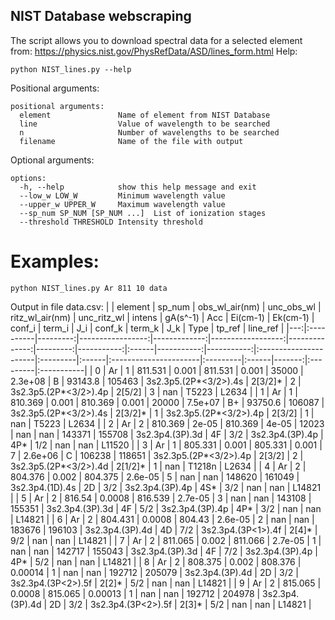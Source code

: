 ## NIST Database webscraping

The script allows you to download spectral data for a selected element from: https://physics.nist.gov/PhysRefData/ASD/lines_form.html
Help:
```
python NIST_lines.py --help
```
Positional arguments:
```
positional arguments:
  element               Name of element from NIST Database
  line                  Value of wavelength to be searched
  n                     Number of wavelengths to be searched
  filename              Name of the file with output

```
Optional arguments:
```
options:
  -h, --help            show this help message and exit
  --low_w LOW_W         Minimum wavelength value
  --upper_w UPPER_W     Maximum wavelength value
  --sp_num SP_NUM [SP_NUM ...]  List of ionization stages
  --threshold THRESHOLD Intensity threshold
```

# Examples:
```
python NIST_lines.py Ar 811 10 data 
```

Output in file data.csv: 
|    | element   |   sp_num |   obs_wl_air(nm) |   unc_obs_wl |   ritz_wl_air(nm) |   unc_ritz_wl |   intens |   gA(s^-1) | Acc   |   Ei(cm-1) |   Ek(cm-1) | conf_i                | term_i   | J_i   | conf_k                | term_k   | J_k   |   Type | tp_ref   | line_ref   |
|---:|:----------|---------:|-----------------:|-------------:|------------------:|--------------:|---------:|-----------:|:------|-----------:|-----------:|:----------------------|:---------|:------|:----------------------|:---------|:------|-------:|:---------|:-----------|
|  0 | Ar        |        1 |          811.531 |       0.001  |           811.531 |       0.001   |    35000 |    2.3e+08 | B     |    93143.8 |     105463 | 3s2.3p5.(2P*<3/2>).4s | 2[3/2]*  | 2     | 3s2.3p5.(2P*<3/2>).4p | 2[5/2]   | 3     |    nan | T5223    | L2634      |
|  1 | Ar        |        1 |          810.369 |       0.001  |           810.369 |       0.001   |    20000 |    7.5e+07 | B+    |    93750.6 |     106087 | 3s2.3p5.(2P*<3/2>).4s | 2[3/2]*  | 1     | 3s2.3p5.(2P*<3/2>).4p | 2[3/2]   | 1     |    nan | T5223    | L2634      |
|  2 | Ar        |        2 |          810.369 |       2e-05  |           810.369 |       4e-05   |    12023 |  nan       | nan   |   143371   |     155708 | 3s2.3p4.(3P).3d       | 4F       | 3/2   | 3s2.3p4.(3P).4p       | 4P*      | 1/2   |    nan | nan      | L11520     |
|  3 | Ar        |        1 |          805.331 |       0.001  |           805.331 |       0.001   |        7 |    2.6e+06 | C     |   106238   |     118651 | 3s2.3p5.(2P*<3/2>).4p | 2[3/2]   | 2     | 3s2.3p5.(2P*<3/2>).4d | 2[1/2]*  | 1     |    nan | T1218n   | L2634      |
|  4 | Ar        |        2 |          804.376 |       0.002  |           804.375 |       2.6e-05 |        5 |  nan       | nan   |   148620   |     161049 | 3s2.3p4.(1D).4s       | 2D       | 3/2   | 3s2.3p4.(3P).4p       | 4S*      | 3/2   |    nan | nan      | L14821     |
|  5 | Ar        |        2 |          816.54  |       0.0008 |           816.539 |       2.7e-05 |        3 |  nan       | nan   |   143108   |     155351 | 3s2.3p4.(3P).3d       | 4F       | 5/2   | 3s2.3p4.(3P).4p       | 4P*      | 3/2   |    nan | nan      | L14821     |
|  6 | Ar        |        2 |          804.431 |       0.0008 |           804.43  |       2.6e-05 |        2 |  nan       | nan   |   183676   |     196103 | 3s2.3p4.(3P).4d       | 4D       | 7/2   | 3s2.3p4.(3P<1>).4f    | 2[4]*    | 9/2   |    nan | nan      | L14821     |
|  7 | Ar        |        2 |          811.065 |       0.002  |           811.066 |       2.7e-05 |        1 |  nan       | nan   |   142717   |     155043 | 3s2.3p4.(3P).3d       | 4F       | 7/2   | 3s2.3p4.(3P).4p       | 4P*      | 5/2   |    nan | nan      | L14821     |
|  8 | Ar        |        2 |          808.375 |       0.002  |           808.376 |       0.00014 |        1 |  nan       | nan   |   192712   |     205079 | 3s2.3p4.(3P).4d       | 2D       | 3/2   | 3s2.3p4.(3P<2>).5f    | 2[2]*    | 5/2   |    nan | nan      | L14821     |
|  9 | Ar        |        2 |          815.065 |       0.0008 |           815.065 |       0.00013 |        1 |  nan       | nan   |   192712   |     204978 | 3s2.3p4.(3P).4d       | 2D       | 3/2   | 3s2.3p4.(3P<2>).5f    | 2[3]*    | 5/2   |    nan | nan      | L14821     |
